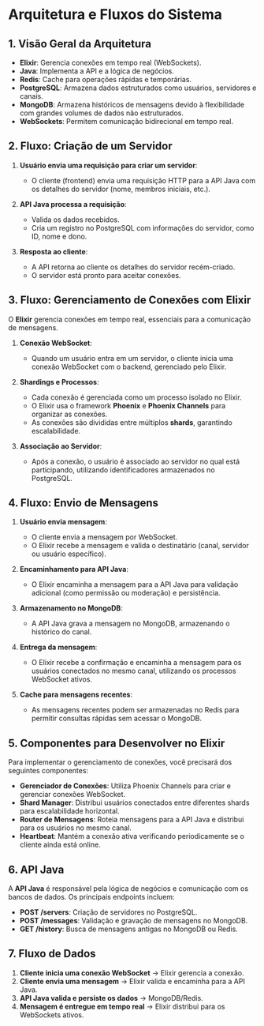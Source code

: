 # Arquitetura e Fluxos do Sistema

## 1. Visão Geral da Arquitetura

- **Elixir**: Gerencia conexões em tempo real (WebSockets).
- **Java**: Implementa a API e a lógica de negócios.
- **Redis**: Cache para operações rápidas e temporárias.
- **PostgreSQL**: Armazena dados estruturados como usuários, servidores e canais.
- **MongoDB**: Armazena históricos de mensagens devido à flexibilidade com grandes volumes de dados não estruturados.
- **WebSockets**: Permitem comunicação bidirecional em tempo real.

## 2. Fluxo: Criação de um Servidor

1. **Usuário envia uma requisição para criar um servidor**:
    - O cliente (frontend) envia uma requisição HTTP para a API Java com os detalhes do servidor (nome, membros iniciais, etc.).
    
2. **API Java processa a requisição**:
    - Valida os dados recebidos.
    - Cria um registro no PostgreSQL com informações do servidor, como ID, nome e dono.

3. **Resposta ao cliente**:
    - A API retorna ao cliente os detalhes do servidor recém-criado.
    - O servidor está pronto para aceitar conexões.

## 3. Fluxo: Gerenciamento de Conexões com Elixir

O **Elixir** gerencia conexões em tempo real, essenciais para a comunicação de mensagens.

1. **Conexão WebSocket**:
    - Quando um usuário entra em um servidor, o cliente inicia uma conexão WebSocket com o backend, gerenciado pelo Elixir.
    
2. **Shardings e Processos**:
    - Cada conexão é gerenciada como um processo isolado no Elixir.
    - O Elixir usa o framework **Phoenix** e **Phoenix Channels** para organizar as conexões.
    - As conexões são divididas entre múltiplos **shards**, garantindo escalabilidade.

3. **Associação ao Servidor**:
    - Após a conexão, o usuário é associado ao servidor no qual está participando, utilizando identificadores armazenados no PostgreSQL.

## 4. Fluxo: Envio de Mensagens

1. **Usuário envia mensagem**:
    - O cliente envia a mensagem por WebSocket.
    - O Elixir recebe a mensagem e valida o destinatário (canal, servidor ou usuário específico).

2. **Encaminhamento para API Java**:
    - O Elixir encaminha a mensagem para a API Java para validação adicional (como permissão ou moderação) e persistência.

3. **Armazenamento no MongoDB**:
    - A API Java grava a mensagem no MongoDB, armazenando o histórico do canal.

4. **Entrega da mensagem**:
    - O Elixir recebe a confirmação e encaminha a mensagem para os usuários conectados no mesmo canal, utilizando os processos WebSocket ativos.

5. **Cache para mensagens recentes**:
    - As mensagens recentes podem ser armazenadas no Redis para permitir consultas rápidas sem acessar o MongoDB.

## 5. Componentes para Desenvolver no Elixir

Para implementar o gerenciamento de conexões, você precisará dos seguintes componentes:

- **Gerenciador de Conexões**: Utiliza Phoenix Channels para criar e gerenciar conexões WebSocket.
- **Shard Manager**: Distribui usuários conectados entre diferentes shards para escalabilidade horizontal.
- **Router de Mensagens**: Roteia mensagens para a API Java e distribui para os usuários no mesmo canal.
- **Heartbeat**: Mantém a conexão ativa verificando periodicamente se o cliente ainda está online.

## 6. API Java

A **API Java** é responsável pela lógica de negócios e comunicação com os bancos de dados. Os principais endpoints incluem:

- **POST /servers**: Criação de servidores no PostgreSQL.
- **POST /messages**: Validação e gravação de mensagens no MongoDB.
- **GET /history**: Busca de mensagens antigas no MongoDB ou Redis.

## 7. Fluxo de Dados

1. **Cliente inicia uma conexão WebSocket** → Elixir gerencia a conexão.
2. **Cliente envia uma mensagem** → Elixir valida e encaminha para a API Java.
3. **API Java valida e persiste os dados** → MongoDB/Redis.
4. **Mensagem é entregue em tempo real** → Elixir distribui para os WebSockets ativos.

